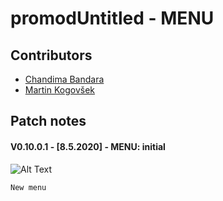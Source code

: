 # promodUntitled - MENU

## Contributors
- [Chandima Bandara](https://github.com/dev-pos/)
- [Martin Kogovšek](https://github.com/MartinKogovsek/)

## Patch notes
#### V0.10.0.1 - [8.5.2020] - MENU: initial
![Alt Text](https://i.imgur.com/gMt3A7d.png)
```
New menu

```
